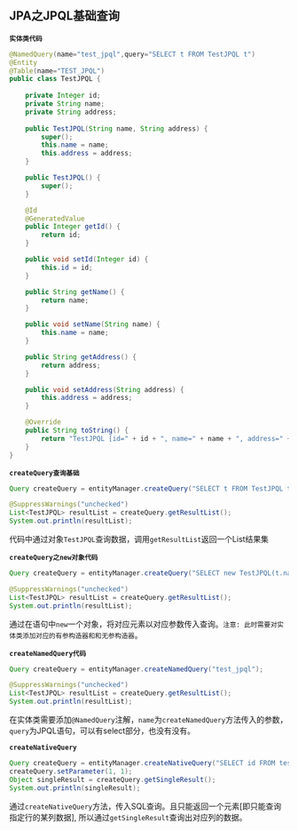 ## JPA之JPQL基础查询

**`实体类代码`**

```java
@NamedQuery(name="test_jpql",query="SELECT t FROM TestJPQL t")
@Entity
@Table(name="TEST_JPQL")
public class TestJPQL {
	
	private Integer id;
	private String name;
	private String address;
	
	public TestJPQL(String name, String address) {
		super();
		this.name = name;
		this.address = address;
	}

	public TestJPQL() {
		super();
	}

	@Id
	@GeneratedValue
	public Integer getId() {
		return id;
	}

	public void setId(Integer id) {
		this.id = id;
	}

	public String getName() {
		return name;
	}

	public void setName(String name) {
		this.name = name;
	}

	public String getAddress() {
		return address;
	}

	public void setAddress(String address) {
		this.address = address;
	}

	@Override
	public String toString() {
		return "TestJPQL [id=" + id + ", name=" + name + ", address=" + address + "]";
	}
}
```

**`createQuery查询基础`**

```java
Query createQuery = entityManager.createQuery("SELECT t FROM TestJPQL t");

@SuppressWarnings("unchecked")
List<TestJPQL> resultList = createQuery.getResultList();
System.out.println(resultList);
```

代码中通过对象`TestJPQL`查询数据，调用`getResultList`返回一个List结果集

**`createQuery之new对象代码`**

```java
Query createQuery = entityManager.createQuery("SELECT new TestJPQL(t.name,t.address) FROM TestJPQL t");

@SuppressWarnings("unchecked")
List<TestJPQL> resultList = createQuery.getResultList();
System.out.println(resultList);
```

通过在语句中`new`一个对象，将对应元素以对应参数传入查询。`注意: 此时需要对实体类添加对应的有参构造器和和无参构造器`。

**`createNamedQuery代码`**

```java
Query createQuery = entityManager.createNamedQuery("test_jpql");

@SuppressWarnings("unchecked")
List<TestJPQL> resultList = createQuery.getResultList();
System.out.println(resultList);
```

在实体类需要添加`@NamedQuery`注解，`name`为`createNamedQuery`方法传入的参数，`query`为JPQL语句，可以有select部分，也没有没有。

**`createNativeQuery`**

```java
Query createQuery = entityManager.createNativeQuery("SELECT id FROM test_jpql WHERE id = ? ");
createQuery.setParameter(1, 1);
Object singleResult = createQuery.getSingleResult();
System.out.println(singleResult);
```

通过`createNativeQuery`方法，传入SQL查询。且只能返回一个元素[即只能查询指定行的某列数据],
所以通过`getSingleResult`查询出对应列的数据。